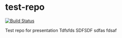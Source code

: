 # test-repo
[![Build Status](https://travis-ci.org/mbutkiew/test-repo.svg?branch=master)](https://travis-ci.org/mbutkiew/test-repo)


Test repo for presentation
Tdfsfds SDFSDF
sdfas fdsaf 
